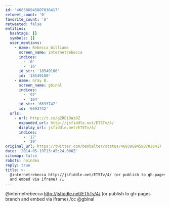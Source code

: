 ```yaml
---
id: '468386945807036417'
retweet_count: '0'
favorite_count: '0'
retweeted: false
entities:
  hashtags: []
  symbols: []
  user_mentions:
    - name: Rebecca Williams
      screen_name: internetrebecca
      indices:
        - '0'
        - '16'
      id_str: '18549100'
      id: '18549100'
    - name: Gray B.
      screen_name: gbinal
      indices:
        - '97'
        - '104'
      id_str: '6693742'
      id: '6693742'
  urls:
    - url: http://t.co/gZREiDWzOZ
      expanded_url: http://jsfiddle.net/ET5Tv/4/
      display_url: jsfiddle.net/ET5Tv/4/
      indices:
        - '17'
        - '39'
original_url: https://twitter.com/benbalter/status/468386945807036417
date: '2014-05-19T13:45:24.000Z'
sitemap: false
robots: noindex
reply: true
title: >-
  @internetrebecca http://jsfiddle.net/ET5Tv/4/ (or publish to gh-pages branch
  and embed via iframe) /…
---
```


@internetrebecca http://jsfiddle.net/ET5Tv/4/ (or publish to gh-pages branch and embed via iframe) /cc @gbinal